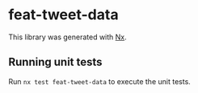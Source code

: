 # feat-tweet-data

This library was generated with [Nx](https://nx.dev).

## Running unit tests

Run `nx test feat-tweet-data` to execute the unit tests.
